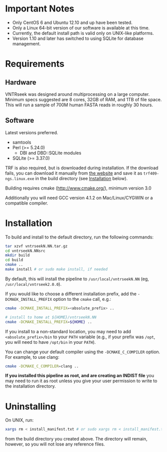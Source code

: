 # Important Notes

- Only CentOS 6 and Ubuntu 12.10 and up have been tested.
- Only a Linux 64-bit version of our software is available at this time.
- Currently, the default install path is valid only on UNIX-like platforms.
- Version 1.10 and later has switched to using SQLite for database management.


# Requirements

## Hardware

VNTRseek was designed around multiprocessing on a large computer.
Minimum specs suggested are 8 cores, 32GB of RAM, and 1TB of file space.
This will run a sample of 700M human FASTA reads in roughly 30 hours.

## Software

Latest versions preferred.

- samtools
- Perl (>= 5.24.0)
  - DBI and DBD::SQLite modules
- SQLite (>= 3.37.0)

TRF is also required, but is downloaded during installation. If the download fails,
you can download it manually from
[the website](http://tandem.bu.edu/trf/trf409.linux64.download.html)
and save it as `trf409-ngs.linux.exe` in the build directory (see [Installation](#installation)
below).

Building requires cmake (http://www.cmake.org/), minimum version 3.0

Additionally you will need GCC version 4.1.2 on Mac/Linux/CYGWIN or
a compatible compiler.


# Installation

To build and install to the default directory, run the following commands:

```sh
tar xzvf vntrseekN.NN.tar.gz
cd vntrseekN.NNsrc
mkdir build
cd build
cmake ..
make install # or sudo make install, if needed
```

By default, this will install the pipeline to `/usr/local/vntrseekN.NN` (eg,
`/usr/local/vntrseek2.0.0`).

If you would like to choose a different installation prefix,
add the `-DCMAEK_INSTALL_PREFIX` option to the `cmake` call, e.g.:

```sh
cmake -DCMAKE_INSTALL_PREFIX=<absolute_prefix> ..

# install to home at ${HOME}/vntrseekN.NN
cmake -DCMAKE_INSTALL_PREFIX=${HOME} ..
```

If you install to a non-standard location, you may need to add
`<absolute_prefix>/bin` to your `PATH` variable (e.g., if your prefix
was `/opt`, you will need to have `/opt/bin` in your `PATH`).

You can change your default compiler using the `-DCMAKE_C_COMPILER` option.
For example, to use clang:

```sh
cmake -DCMAKE_C_COMPILER=clang ..
```

**If you installed this pipeline as root, and are creating an INDIST
file** you may need to run it as root unless you give your user
permission to write to the installation directory.


# Uninstalling

On UNIX, run:

```sh
xargs rm < install_manifest.txt # or sudo xargs rm < install_manifest.txt
```

from the build directory you created above. The directory will
remain, however, so you will not lose any reference files.
